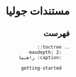 <div dir="rtl">

مستندات جولیا
=====================

فهرست
-----

```eval_rst
.. toctree::
   :maxdepth: 2
   :caption: راهنما

   getting-started

```

</div>
